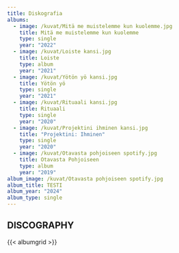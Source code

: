 ```yaml
---
title: Diskografia
albums:
  - image: /kuvat/Mitä me muistelemme kun kuolemme.jpg
    title: Mitä me muistelemme kun kuolemme
    type: single
    year: "2022"
  - image: /kuvat/Loiste kansi.jpg
    title: Loiste
    type: album
    year: "2021"
  - image: /kuvat/Yötön yö kansi.jpg
    title: Yötön yö
    type: single
    year: "2021"
  - image: /kuvat/Rituaali kansi.jpg
    title: Rituaali
    type: single
    year: "2020"
  - image: /kuvat/Projektini ihminen kansi.jpg
    title: "Projektini: Ihminen"
    type: single
    year: "2020"
  - image: /kuvat/Otavasta pohjoiseen spotify.jpg
    title: Otavasta Pohjoiseen
    type: album
    year: "2019"
album_image: /kuvat/Otavasta pohjoiseen spotify.jpg
album_title: TESTI
album_year: "2024"
album_type: single
---
```


## DISCOGRAPHY

{{< albumgrid >}}
